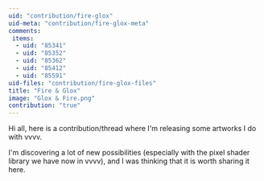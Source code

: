 ```yaml
---
uid: "contribution/fire-glox"
uid-meta: "contribution/fire-glox-meta"
comments: 
 items: 
  - uid: "85341"
  - uid: "85352"
  - uid: "85362"
  - uid: "85412"
  - uid: "85591"
uid-files: "contribution/fire-glox-files"
title: "Fire & Glox"
image: "Glox & Fire.png"
contribution: "true"
---
```


Hi all, here is a contribution/thread where I'm releasing some artworks I do with vvvv.

I'm discovering a lot of new possibilities (especially with the pixel shader library we have now in vvvv), and I was thinking that it is worth sharing it here.